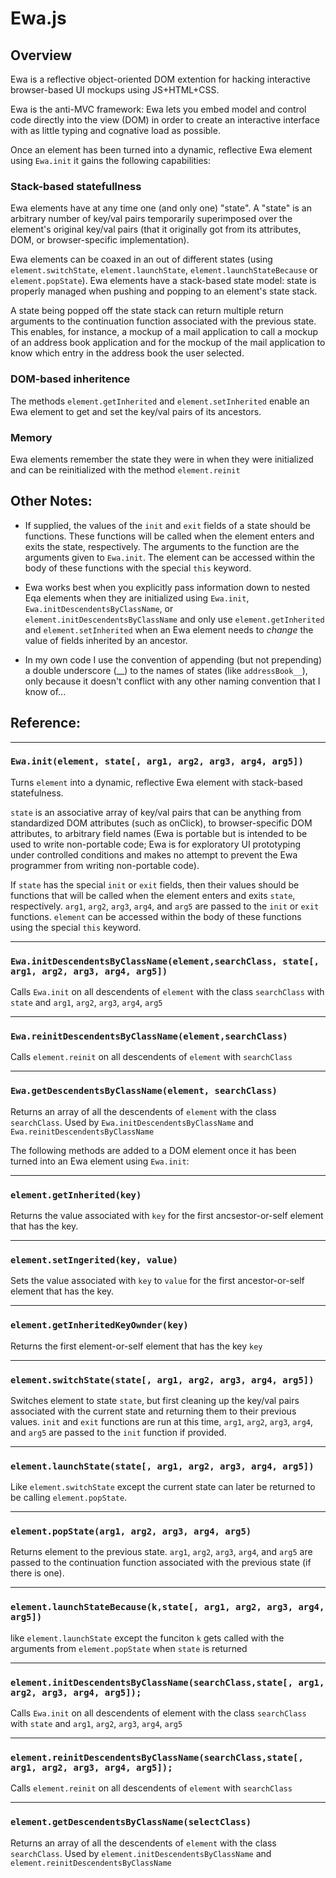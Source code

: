 
# Ewa.js

## Overview

Ewa is a reflective object-oriented DOM extention for hacking interactive browser-based UI
mockups using JS+HTML+CSS.

Ewa is the anti-MVC framework: Ewa lets you embed model and control code directly into the
view (DOM) in order to create an interactive interface with as little typing and cognative
load as possible.

Once an element has been turned into a dynamic, reflective Ewa element using `Ewa.init` it
gains the following capabilities:

### Stack-based statefullness

Ewa elements have at any time one (and only one) "state". A "state" is an arbitrary
number of key/val pairs temporarily superimposed over the element's original key/val
pairs (that it originally got from its attributes, DOM, or browser-specific
implementation).

Ewa elements can be coaxed in an out of different states (using `element.switchState`,
`element.launchState`, `element.launchStateBecause` or `element.popState`). Ewa
elements have a stack-based state model: state is properly managed when pushing and
popping to an element's state stack.

A state being popped off the state stack can return multiple return arguments to the
continuation function associated with the previous state. This enables, for instance,
a mockup of a mail application to call a mockup of an address book application and
for the mockup of the mail application to know which entry in the address book the
user selected.

### DOM-based inheritence

The methods `element.getInherited` and `element.setInherited` enable an Ewa element
to get and set the key/val pairs of its ancestors.

### Memory

Ewa elements remember the state they were in when they were initialized and can be
reinitialized with the method `element.reinit`

## Other Notes:

  * If supplied, the values of the `init` and `exit` fields of a state should be functions.
    These functions will be called when the element enters and exits the state, respectively.
    The arguments to the function are the arguments given to `Ewa.init`. The element can be
    accessed within the body of these functions with the special `this` keyword.

  * Ewa works best when you explicitly pass information down to nested Eqa elements when
    they are initialized using `Ewa.init`, `Ewa.initDescendentsByClassName`, or
    `element.initDescendentsByClassName` and only use `element.getInherited` and
    `element.setInherited` when an Ewa element needs to _change_ the value of fields
    inherited by an ancestor.

  * In my own code I use the convention of appending (but not prepending) a double underscore
    (\__) to the names of states (like `addressBook__`), only because it doesn't
    conflict with any other naming convention that I know of...

## Reference:

- - -

### `Ewa.init(element, state[, arg1, arg2, arg3, arg4, arg5])`

Turns `element` into a dynamic, reflective Ewa element with stack-based statefulness.

`state` is an associative array of key/val pairs that can be anything from standardized
DOM attributes (such as onClick), to browser-specific DOM attributes, to arbitrary field
names (Ewa is portable but is intended to be used to write non-portable code; Ewa is for
exploratory UI prototyping under controlled conditions and makes no attempt to prevent
the Ewa programmer from writing non-portable code).

If `state` has the special `init` or `exit` fields, then their values should be functions
that will be called when the element enters and exits `state`, respectively. `arg1`, `arg2`,
`arg3`, `arg4`, and `arg5` are passed to the `init` or `exit` functions. `element` can be
accessed within the body of these functions using the special `this` keyword. 

- - -

### `Ewa.initDescendentsByClassName(element,searchClass, state[, arg1, arg2, arg3, arg4, arg5])`

Calls `Ewa.init` on all descendents of `element` with the class `searchClass` with `state`
and `arg1`, `arg2`, `arg3`, `arg4`, `arg5`

- - -

### `Ewa.reinitDescendentsByClassName(element,searchClass)`

Calls `element.reinit` on all descendents of `element` with `searchClass`

- - -

### `Ewa.getDescendentsByClassName(element, searchClass)`

Returns an array of all the descendents of `element` with the class `searchClass`. Used
by `Ewa.initDescendentsByClassName` and `Ewa.reinitDescendentsByClassName`

The following methods are added to a DOM element once it has been turned into an Ewa element
using `Ewa.init`:

- - -

### `element.getInherited(key)`

Returns the value associated with `key` for the first ancsestor-or-self element that
has the key.

- - -

### `element.setIngerited(key, value)`

Sets the value associated with `key` to `value` for the first ancestor-or-self element
that has the key.

- - -

### `element.getInheritedKeyOwnder(key)`

Returns the first element-or-self element that has the key `key`

- - -

### `element.switchState(state[, arg1, arg2, arg3, arg4, arg5])`

Switches element to state `state`, but first cleaning up the key/val pairs associated
with the current state and returning them to their previous values. `init` and `exit`
functions are run at this time, `arg1`, `arg2`, `arg3`, `arg4`, and `arg5` are passed to
the `init` function if provided.

- - -

### `element.launchState(state[, arg1, arg2, arg3, arg4, arg5])`

Like `element.switchState` except the current state can later be returned to be calling
`element.popState`.

- - -

### `element.popState(arg1, arg2, arg3, arg4, arg5)`

Returns element to the previous state. `arg1`, `arg2`, `arg3`, `arg4`, and `arg5` are
passed to the continuation function associated with the previous state (if there is one).

- - -

### `element.launchStateBecause(k,state[, arg1, arg2, arg3, arg4, arg5])`

like `element.launchState` except the funciton `k` gets called with the arguments from
`element.popState` when `state` is returned

- - -

### `element.initDescendentsByClassName(searchClass,state[, arg1, arg2, arg3, arg4, arg5]);`

Calls `Ewa.init` on all descendents of element with the class `searchClass` with `state`
and `arg1`, `arg2`, `arg3`, `arg4`, `arg5`

- - -    

### `element.reinitDescendentsByClassName(searchClass,state[, arg1, arg2, arg3, arg4, arg5]);`

Calls `element.reinit` on all descendents of `element` with `searchClass`

- - -

### `element.getDescendentsByClassName(selectClass)`

Returns an array of all the descendents of `element` with the class `searchClass`. Used
by `element.initDescendentsByClassName` and `element.reinitDescendentsByClassName`

